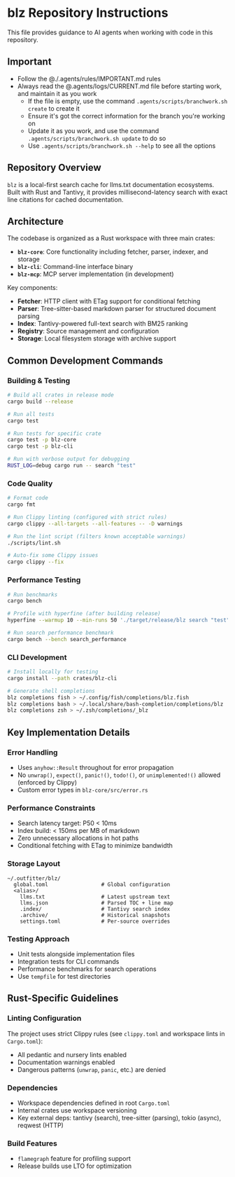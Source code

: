 # blz Repository Instructions

This file provides guidance to AI agents when working with code in this repository.

## Important

- Follow the @./.agents/rules/IMPORTANT.md rules
- Always read the @.agents/logs/CURRENT.md file before starting work, and maintain it as you work
  - If the file is empty, use the command `.agents/scripts/branchwork.sh create` to create it
  - Ensure it's got the correct information for the branch you're working on
  - Update it as you work, and use the command `.agents/scripts/branchwork.sh update` to do so
  - Use `.agents/scripts/branchwork.sh --help` to see all the options

## Repository Overview

`blz` is a local-first search cache for llms.txt documentation ecosystems. Built with Rust and Tantivy, it provides millisecond-latency search with exact line citations for cached documentation.

## Architecture

The codebase is organized as a Rust workspace with three main crates:

- **`blz-core`**: Core functionality including fetcher, parser, indexer, and storage
- **`blz-cli`**: Command-line interface binary
- **`blz-mcp`**: MCP server implementation (in development)

Key components:

- **Fetcher**: HTTP client with ETag support for conditional fetching
- **Parser**: Tree-sitter-based markdown parser for structured document parsing
- **Index**: Tantivy-powered full-text search with BM25 ranking
- **Registry**: Source management and configuration
- **Storage**: Local filesystem storage with archive support

## Common Development Commands

### Building & Testing

```bash
# Build all crates in release mode
cargo build --release

# Run all tests
cargo test

# Run tests for specific crate
cargo test -p blz-core
cargo test -p blz-cli

# Run with verbose output for debugging
RUST_LOG=debug cargo run -- search "test"
```

### Code Quality

```bash
# Format code
cargo fmt

# Run Clippy linting (configured with strict rules)
cargo clippy --all-targets --all-features -- -D warnings

# Run the lint script (filters known acceptable warnings)
./scripts/lint.sh

# Auto-fix some Clippy issues
cargo clippy --fix
```

### Performance Testing

```bash
# Run benchmarks
cargo bench

# Profile with hyperfine (after building release)
hyperfine --warmup 10 --min-runs 50 './target/release/blz search "test" --alias bun'

# Run search performance benchmark
cargo bench --bench search_performance
```

### CLI Development

```bash
# Install locally for testing
cargo install --path crates/blz-cli

# Generate shell completions
blz completions fish > ~/.config/fish/completions/blz.fish
blz completions bash > ~/.local/share/bash-completion/completions/blz
blz completions zsh > ~/.zsh/completions/_blz
```

## Key Implementation Details

### Error Handling

- Uses `anyhow::Result` throughout for error propagation
- No `unwrap()`, `expect()`, `panic!()`, `todo!()`, or `unimplemented!()` allowed (enforced by Clippy)
- Custom error types in `blz-core/src/error.rs`

### Performance Constraints

- Search latency target: P50 < 10ms
- Index build: < 150ms per MB of markdown
- Zero unnecessary allocations in hot paths
- Conditional fetching with ETag to minimize bandwidth

### Storage Layout

```text
~/.outfitter/blz/
  global.toml                 # Global configuration
  <alias>/
    llms.txt                  # Latest upstream text
    llms.json                 # Parsed TOC + line map
    .index/                   # Tantivy search index
    .archive/                 # Historical snapshots
    settings.toml             # Per-source overrides
```

### Testing Approach

- Unit tests alongside implementation files
- Integration tests for CLI commands
- Performance benchmarks for search operations
- Use `tempfile` for test directories

## Rust-Specific Guidelines

### Linting Configuration
The project uses strict Clippy rules (see `clippy.toml` and workspace lints in `Cargo.toml`):

- All pedantic and nursery lints enabled
- Documentation warnings enabled
- Dangerous patterns (`unwrap`, `panic`, etc.) are denied

### Dependencies

- Workspace dependencies defined in root `Cargo.toml`
- Internal crates use workspace versioning
- Key external deps: tantivy (search), tree-sitter (parsing), tokio (async), reqwest (HTTP)

### Build Features

- `flamegraph` feature for profiling support
- Release builds use LTO for optimization
